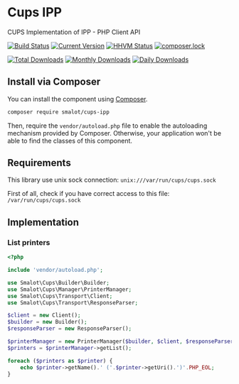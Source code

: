 # Cups IPP

CUPS Implementation of IPP - PHP Client API

[![Build Status](https://travis-ci.org/smalot/cups-ipp.png?branch=master)](https://travis-ci.org/smalot/cups-ipp)
[![Current Version](https://poser.pugx.org/smalot/cups-ipp/v/stable.png)](https://packagist.org/packages/smalot/cups-ipp)
[![HHVM Status](http://hhvm.h4cc.de/badge/smalot/cups-ipp.png)](http://hhvm.h4cc.de/package/smalot/cups-ipp)
[![composer.lock](https://poser.pugx.org/smalot/cups-ipp/composerlock)](https://packagist.org/packages/smalot/cups-ipp)

[![Total Downloads](https://poser.pugx.org/smalot/cups-ipp/downloads.png)](https://packagist.org/packages/smalot/cups-ipp)
[![Monthly Downloads](https://poser.pugx.org/smalot/cups-ipp/d/monthly)](https://packagist.org/packages/smalot/cups-ipp)
[![Daily Downloads](https://poser.pugx.org/smalot/cups-ipp/d/daily)](https://packagist.org/packages/smalot/cups-ipp)


## Install via Composer

You can install the component using [Composer](https://getcomposer.org/).

````sh
composer require smalot/cups-ipp
````

Then, require the `vendor/autoload.php` file to enable the autoloading mechanism provided by Composer.
Otherwise, your application won't be able to find the classes of this component.


## Requirements

This library use unix sock connection: `unix:///var/run/cups/cups.sock`

First of all, check if you have correct access to this file: `/var/run/cups/cups.sock`


## Implementation

### List printers


````php
<?php

include 'vendor/autoload.php';

use Smalot\Cups\Builder\Builder;
use Smalot\Cups\Manager\PrinterManager;
use Smalot\Cups\Transport\Client;
use Smalot\Cups\Transport\ResponseParser;

$client = new Client();
$builder = new Builder();
$responseParser = new ResponseParser();

$printerManager = new PrinterManager($builder, $client, $responseParser);
$printers = $printerManager->getList();

foreach ($printers as $printer) {
    echo $printer->getName().' ('.$printer->getUri().')'.PHP_EOL;
}

````
